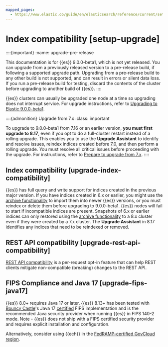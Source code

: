 ```yaml
---
mapped_pages:
  - https://www.elastic.co/guide/en/elasticsearch/reference/current/setup-upgrade.html
---
```


# Index compatibility [setup-upgrade]

::::{important}
:name: upgrade-pre-release

This documentation is for {{es}} 9.0.0-beta1, which is not yet released. You can upgrade from a previously released version to a pre-release build, if following a supported upgrade path. Upgrading from a pre-release build to any other build is not supported, and can result in errors or silent data loss. If you run a pre-release build for testing, discard the contents of the cluster before upgrading to another build of {{es}}.
::::


{{es}} clusters can usually be upgraded one node at a time so upgrading does not interrupt service. For upgrade instructions, refer to [Upgrading to Elastic 9.0.0-beta1](../deployment-or-cluster.md).

::::{admonition} Upgrade from 7.x
:class: important

To upgrade to 9.0.0-beta1 from 7.16 or an earlier version, **you must first upgrade to 8.17**, even if you opt to do a full-cluster restart instead of a rolling upgrade. This enables you to use the **Upgrade Assistant** to identify and resolve issues, reindex indices created before 7.0, and then perform a rolling upgrade. You must resolve all critical issues before proceeding with the upgrade. For instructions, refer to [Prepare to upgrade from 7.x](../deployment-or-cluster.md#prepare-to-upgrade).
::::



## Index compatibility [upgrade-index-compatibility]

{{es}} has full query and write support for indices created in the previous major version. If you have indices created in 6.x or earlier, you might use the [archive functionality](../deployment-or-cluster/reading-indices-from-older-elasticsearch-versions.md) to import them into newer {{es}} versions, or you must reindex or delete them before upgrading to 9.0.0-beta1. {{es}} nodes will fail to start if incompatible indices are present. Snapshots of 6.x or earlier indices can only restored using the [archive functionality](../deployment-or-cluster/reading-indices-from-older-elasticsearch-versions.md) to a 8.x cluster even if they were created by a 7.x cluster. The **Upgrade Assistant** in 8.17 identifies any indices that need to be reindexed or removed.


## REST API compatibility [upgrade-rest-api-compatibility]

[REST API compatibility](asciidocalypse://docs/elasticsearch/docs/reference/elasticsearch/rest-apis/compatibility.md) is a per-request opt-in feature that can help REST clients mitigate non-compatible (breaking) changes to the REST API.


## FIPS Compliance and Java 17 [upgrade-fips-java17]

{{es}} 8.0+ requires Java 17 or later. {{es}} 8.13+ has been tested with [Bouncy Castle](https://www.bouncycastle.org/java.md)'s Java 17 [certified](https://csrc.nist.gov/projects/cryptographic-module-validation-program/certificate/4616) FIPS implementation and is the recommended Java security provider when running {{es}} in FIPS 140-2 mode. Note - {{es}} does not ship with a FIPS certified security provider and requires explicit installation and configuration.

Alternatively, consider using {{ech}} in the [FedRAMP-certified GovCloud region](https://www.elastic.co/industries/public-sector/fedramp).
